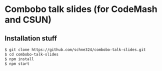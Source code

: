 # Combobo talk slides (for CodeMash and CSUN)

## Installation stuff

```bash
$ git clone https://github.com/schne324/combobo-talk-slides.git
$ cd combobo-talk-slides
$ npm install
$ npm start
```
